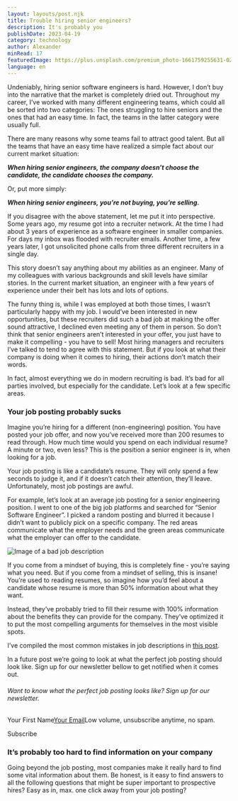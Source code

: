 ```yaml
---
layout: layouts/post.njk
title: Trouble hiring senior engineers?
description: It's probably you
publishDate: 2023-04-19
category: technology
author: Alexander
minRead: 17
featuredImage: https://plus.unsplash.com/premium_photo-1661759255631-02559c1e0bc8?ixlib=rb-4.0.3&ixid=M3wxMjA3fDB8MHxzZWFyY2h8N3x8c29mdHdhcmUlMjBlbmdpbmVlcnxlbnwwfHwwfHx8MA%3D%3D&auto=format&fit=crop&w=600&q=60
language: en
---
```


<!-- @format -->

<!--StartFragment-->

Undeniably, hiring senior software engineers is hard. However, I don’t buy into the narrative that the market is completely dried out. Throughout my career, I’ve worked with many different engineering teams, which could all be sorted into two categories: The ones struggling to hire seniors and the ones that had an easy time. In fact, the teams in the latter category were usually full.

There are many reasons why some teams fail to attract good talent. But all the teams that have an easy time have realized a simple fact about our current market situation:

**_When hiring senior engineers, the company doesn’t choose the candidate, the candidate chooses the company._**

Or, put more simply:

**_When hiring senior engineers, you’re not buying, you’re selling._**

If you disagree with the above statement, let me put it into perspective. Some years ago, my resume got into a recruiter network. At the time I had about 3 years of experience as a software engineer in smaller companies. For days my inbox was flooded with recruiter emails. Another time, a few years later, I got unsolicited phone calls from three different recruiters in a single day.

This story doesn’t say anything about my abilities as an engineer. Many of my colleagues with various backgrounds and skill levels have similar stories. In the current market situation, an engineer with a few years of experience under their belt has lots and lots of options.

The funny thing is, while I was employed at both those times, I wasn’t particularly happy with my job. I would’ve been interested in new opportunities, but these recruiters did such a bad job at making the offer sound attractive, I declined even meeting any of them in person. So don’t think that senior engineers aren’t interested in your offer, you just have to make it compelling - you have to sell! Most hiring managers and recruiters I’ve talked to tend to agree with this statement. But if you look at what their company is doing when it comes to hiring, their actions don’t match their words.

In fact, almost everything we do in modern recruiting is bad. It’s bad for all parties involved, but especially for the candidate. Let’s look at a few specific areas.

### Your job posting probably sucks

Imagine you’re hiring for a different (non-engineering) position. You have posted your job offer, and now you’ve received more than 200 resumes to read through. How much time would you spend on each individual resume? A minute or two, even less? This is the position a senior engineer is in, when looking for a job.

Your job posting is like a candidate’s resume. They will only spend a few seconds to judge it, and if it doesn’t catch their attention, they’ll leave. Unfortunately, most job postings are awful.

For example, let’s look at an average job posting for a senior engineering position. I went to one of the big job platforms and searched for “Senior Software Engineer”. I picked a random posting and blurred it because I didn’t want to publicly pick on a specific company. The red areas communicate what the employer needs and the green areas communicate what the employer can offer to the candidate.

![Image of a bad job description](https://hiringengineersbook.com/jobposting.png)

If you come from a mindset of buying, this is completely fine - you’re saying what you need. But if you come from a mindset of selling, this is insane! You’re used to reading resumes, so imagine how you’d feel about a candidate whose resume is more than 50% information about what they want.

Instead, they’ve probably tried to fill their resume with 100% information about the benefits they can provide for the company. They’ve optimized it to put the most compelling arguments for themselves in the most visible spots.

I’ve compiled the most common mistakes in job descriptions in [this post](https://hiringengineersbook.com/post/why-your-job-description-fails-to-attract-senior-engineers).

In a future post we’re going to look at what the perfect job posting should look like. Sign up for our newsletter bellow to get notified when it comes out.

###### Want to know what the perfect job posting looks like? Sign up for our newsletter.

Your First Name[Your Email](<mailto:Your Email>)Low volume, unsubscribe anytime, no spam.

Subscribe

### It’s probably too hard to find information on your company

Going beyond the job posting, most companies make it really hard to find some vital information about them. Be honest, is it easy to find answers to all the following questions that might be super important to prospective hires? Easy as in, max. one click away from your job posting?
